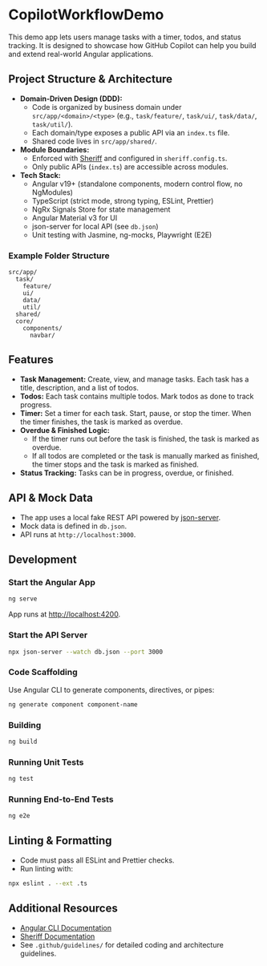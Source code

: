 # CopilotWorkflowDemo

This demo app lets users manage tasks with a timer, todos, and status tracking. It is designed to showcase how GitHub Copilot can help you build and extend real-world Angular applications.

## Project Structure & Architecture

- **Domain-Driven Design (DDD):**
  - Code is organized by business domain under `src/app/<domain>/<type>` (e.g., `task/feature/`, `task/ui/`, `task/data/`, `task/util/`).
  - Each domain/type exposes a public API via an `index.ts` file.
  - Shared code lives in `src/app/shared/`.
- **Module Boundaries:**
  - Enforced with [Sheriff](https://github.com/softarc-consulting/sheriff) and configured in `sheriff.config.ts`.
  - Only public APIs (`index.ts`) are accessible across modules.
- **Tech Stack:**
  - Angular v19+ (standalone components, modern control flow, no NgModules)
  - TypeScript (strict mode, strong typing, ESLint, Prettier)
  - NgRx Signals Store for state management
  - Angular Material v3 for UI
  - json-server for local API (see `db.json`)
  - Unit testing with Jasmine, ng-mocks, Playwright (E2E)

### Example Folder Structure

```text
src/app/
  task/
    feature/
    ui/
    data/
    util/
  shared/
  core/
    components/
      navbar/
```

## Features

- **Task Management:** Create, view, and manage tasks. Each task has a title, description, and a list of todos.
- **Todos:** Each task contains multiple todos. Mark todos as done to track progress.
- **Timer:** Set a timer for each task. Start, pause, or stop the timer. When the timer finishes, the task is marked as overdue.
- **Overdue & Finished Logic:**
  - If the timer runs out before the task is finished, the task is marked as overdue.
  - If all todos are completed or the task is manually marked as finished, the timer stops and the task is marked as finished.
- **Status Tracking:** Tasks can be in progress, overdue, or finished.

## API & Mock Data

- The app uses a local fake REST API powered by [json-server](https://github.com/typicode/json-server#readme).
- Mock data is defined in `db.json`.
- API runs at `http://localhost:3000`.

## Development

### Start the Angular App

```bash
ng serve
```

App runs at [http://localhost:4200](http://localhost:4200).

### Start the API Server

```bash
npx json-server --watch db.json --port 3000
```

### Code Scaffolding

Use Angular CLI to generate components, directives, or pipes:

```bash
ng generate component component-name
```

### Building

```bash
ng build
```

### Running Unit Tests

```bash
ng test
```

### Running End-to-End Tests

```bash
ng e2e
```

## Linting & Formatting

- Code must pass all ESLint and Prettier checks.
- Run linting with:

```bash
npx eslint . --ext .ts
```

## Additional Resources

- [Angular CLI Documentation](https://angular.dev/tools/cli)
- [Sheriff Documentation](https://sheriff.softarc.io/)
- See `.github/guidelines/` for detailed coding and architecture guidelines.
